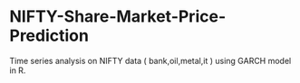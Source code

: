 # NIFTY-Share-Market-Price-Prediction
Time series analysis on NIFTY data ( bank,oil,metal,it ) using GARCH model in R.
